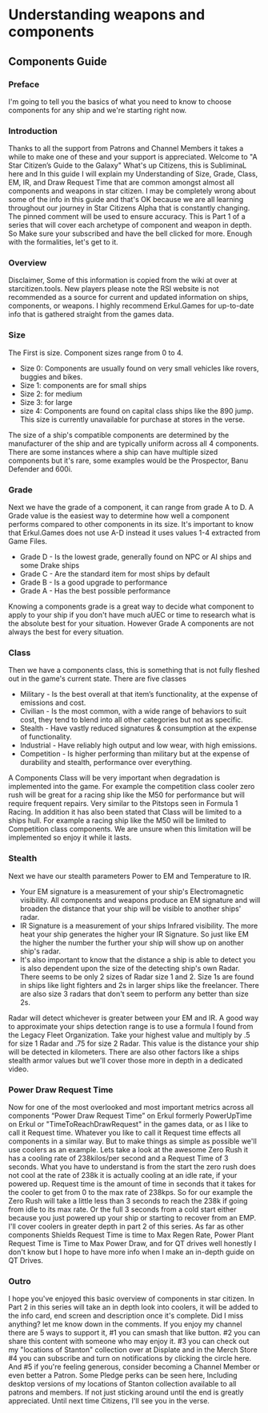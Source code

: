 # Understanding weapons and components
## Components Guide
### Preface
I'm going to tell you the basics of what you need to know to choose components for any ship and we're starting right now.

### Introduction
Thanks to all the support from Patrons and Channel Members it takes a while to make one of these and your support is appreciated.
Welcome to "A Star Citizen’s Guide to the Galaxy" What's up Citizens, this is SubliminaL here and In this guide I will explain my Understanding of Size, Grade, Class, EM, IR, and Draw Request Time that are common amongst almost all components and weapons in star citizen. I may be completely wrong about some of the info in this guide and that's OK because we are all learning throughout our journey in Star Citizens Alpha that is constantly changing. The pinned comment will be used to ensure accuracy. This is Part 1 of  a series that will cover each archetype of component and weapon in depth. So Make sure your subscribed and have the bell clicked for more. Enough with the formalities, let's get to it.

### Overview
Disclaimer, Some of this information is copied from the wiki at over at starcitizen.tools. New players please note the RSI website is not recommended as a source for current and updated information on ships, components, or weapons. I highly recommend Erkul.Games for up-to-date info that is gathered straight from the games data.

### Size
The First is size. Component sizes range from 0 to 4.

* Size 0: Components are usually found on very small vehicles like rovers, buggies and bikes.
* Size 1: components are for small ships
* Size 2: for medium
* Size 3: for large
* size 4: Components are found on capital class ships like the 890 jump. This size is currently unavailable for purchase at stores in the verse.

The size of a ship's compatible components are determined by the manufacturer of the ship and are typically uniform across all 4 components. There are some instances where a ship can have multiple sized components but it's rare, some examples would be the Prospector, Banu Defender and 600i.

### Grade
Next we have the grade of a component, it can range from grade A to D. A Grade value is the easiest way to determine how well a component performs compared to other components in its size. It's important to know that Erkul.Games does not use A-D instead it uses values 1-4 extracted from Game Files.

* Grade D - Is the lowest grade, generally found on NPC or AI ships and some Drake ships
* Grade C - Are the standard item for most ships by default
* Grade B - Is a good upgrade to performance
* Grade A - Has the best possible performance

Knowing a components grade is a great way to decide what component to apply to your ship if you don't have much aUEC or time to research what is the absolute best for your situation. However Grade A components are not always the best for every situation.

### Class
Then we have a components class, this is something that is not fully fleshed out in the game's current state. There are five classes

* Military - Is the best overall at that item’s functionality, at the expense of emissions and cost.
* Civilian - Is the most common, with a wide range of behaviors to suit cost, they tend to blend into all  other categories but not as specific.
* Stealth - Have vastly reduced signatures & consumption at the expense of functionality.
* Industrial - Have reliably high output and low wear, with high emissions.
* Competition - Is higher performing than military but at the expense of durability and stealth, performance over everything.

A Components Class will be very important when degradation is implemented into the game. For example the competition class cooler zero rush will be great for a racing ship like the M50 for performance but will require frequent repairs. Very similar to the Pitstops seen in Formula 1 Racing. In addition it has also been stated that Class will be limited to a ships hull. For example a racing ship like the M50 will be limited to Competition class components. We are unsure when this limitation will be implemented so enjoy it while it lasts.

### Stealth
Next we have our stealth parameters Power to EM and Temperature to IR.

* Your EM signature is a measurement of your ship's Electromagnetic visibility. All components and weapons produce an EM signature and will broaden the distance that your ship will be visible to another ships' radar.
* IR Signature is a measurement of your ships Infrared visibility. The more heat your ship generates the higher your IR Signature. So just like EM the higher the number the further your ship will show up on another ship's radar.
* It's also important to know that the distance a ship is able to detect you is also dependent upon the size of the detecting ship's own Radar. There seems to be only 2 sizes of Radar size 1 and 2. Size 1s are found in ships like light fighters and 2s in larger ships like the freelancer. There are also size 3 radars that don't seem to perform any better than size 2s.

Radar will detect whichever is greater between your EM and IR.
A good way to approximate your ships detection range is to use a formula I found from the Legacy Fleet Organization.
Take your highest value and multiply by .5 for size 1 Radar and .75 for size 2 Radar. This value is the distance your ship will be detected in kilometers.
There are also other factors like a ships stealth armor values but we'll cover those more in depth in a dedicated video.

### Power Draw Request Time
Now for one of the most overlooked and most important metrics across all components “Power Draw Request Time” on Erkul formerly PowerUpTime on Erkul or "TimeToReachDrawRequest" in the games data, or as I like to call it Request time. Whatever you like to call it Request time effects all components in a similar way. But to make things as simple as possible we'll use coolers as an example. Lets take a look at the awesome Zero Rush it has a cooling rate of 238kilos/per second and a Request Time of 3 seconds. What you have to understand is from the start the zero rush does not cool at the rate of 238k it is actually cooling at an idle rate, if your powered up. Request time is the amount of time in seconds that it takes for the cooler to get from 0 to the max rate of 238kps. So for our example the Zero Rush will take a little less than 3 seconds to reach the 238k if going from idle to its max rate. Or the full 3 seconds from a cold start either because you just powered up your ship or starting to recover from an EMP. I'll cover coolers in greater depth in part 2 of this series. As far as other components Shields Request Time is time to Max Regen Rate, Power Plant Request Time is Time to Max Power Draw, and for QT drives well honestly I don't know but I hope to have more info when I make an in-depth guide on QT Drives.

### Outro
I hope you've enjoyed this basic overview of components in star citizen. In Part 2 in this series will take an in depth look into coolers, it will be added to the info card, end screen and description once it's complete. Did I miss anything? let me know down in the comments. If you enjoy my channel there are 5 ways to support it, #1 you can smash that like button. #2 you can share this content with someone who may enjoy it. #3 you can check out my "locations of Stanton" collection over at Displate and in the Merch Store #4 you can subscribe and turn on notifications by clicking the circle here. And #5 if you're feeling generous, consider becoming a Channel Member or even better a Patron. Some Pledge perks can be seen here, Including desktop versions of my locations of Stanton collection available to all patrons and members. If not just sticking around until the end is greatly appreciated. Until next time Citizens, I'll see you in the verse.
